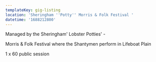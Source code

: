 ```yaml
---
templateKey: gig-listing
location: 'Sheringham ''Potty'' Morris & Folk Festival '
datetime: '1688212800'
---
```

M﻿anaged by the Sheringham' Lobster Potties' - 

M﻿orris & Folk Festival where the Shantymen perform in Lifeboat Plain 

1﻿ x 60 public session